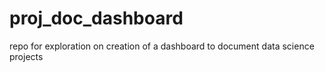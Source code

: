 # proj_doc_dashboard
repo for exploration on creation of a dashboard to document data science projects
